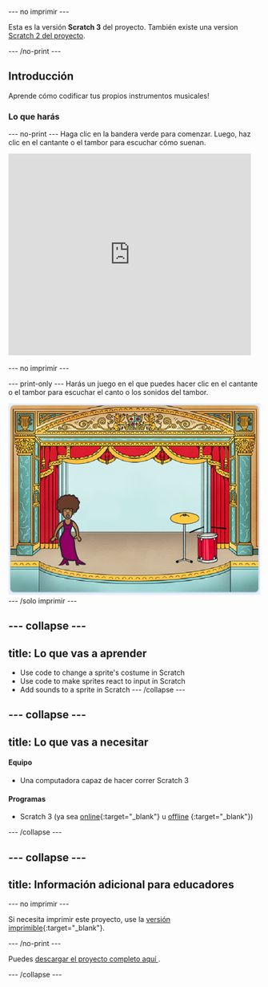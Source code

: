 \--- no imprimir \---

Esta es la versión **Scratch 3** del proyecto. También existe una version [Scratch 2 del proyecto](https://projects.raspberrypi.org/en/projects/rock-band-scratch2).

\--- /no-print \---

## Introducción

Aprende cómo codificar tus propios instrumentos musicales!

### Lo que harás

\--- no-print \--- Haga clic en la bandera verde para comenzar. Luego, haz clic en el cantante o el tambor para escuchar cómo suenan.

<div class="scratch-preview">
  <iframe allowtransparency="true" width="485" height="402" src="https://scratch.mit.edu/projects/embed/276872220/?autostart=false" frameborder="0" scrolling="no"></iframe>
</div>

\--- no imprimir \---

\--- print-only \--- Harás un juego en el que puedes hacer clic en el cantante o el tambor para escuchar el canto o los sonidos del tambor.

![captura de pantalla del juego](images/demo.png) \--- /solo imprimir \---

## \--- collapse \---

## title: Lo que vas a aprender

+ Use code to change a sprite's costume in Scratch
+ Use code to make sprites react to input in Scratch
+ Add sounds to a sprite in Scratch \--- /collapse \---

## \--- collapse \---

## title: Lo que vas a necesitar

#### Equipo

+ Una computadora capaz de hacer correr Scratch 3

#### Programas

+ Scratch 3 (ya sea [online](http://rpf.io/scratchon){:target="_blank"} u [offline](http://rpf.io/scratchoff) {:target="_blank"})

\--- /collapse \---

## \--- collapse \---

## title: Información adicional para educadores

\--- no imprimir \---

Si necesita imprimir este proyecto, use la [versión imprimible](https://projects.raspberrypi.org/en/projects/rock-band/print){:target="_blank"}.

\--- /no-print \---

Puedes [ descargar el proyecto completo aquí ](http://rpf.io/p/en/rock-band-get).

\--- /collapse \---